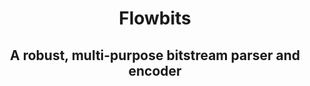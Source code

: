 <h1 align="center">
  Flowbits
</h1>
<h2 align="center">
  A robust, multi-purpose bitstream parser and encoder
</h2>


